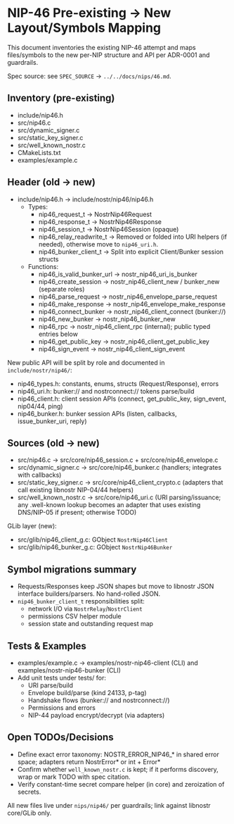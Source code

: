 # NIP-46 Pre-existing → New Layout/Symbols Mapping

This document inventories the existing NIP-46 attempt and maps files/symbols to the new per-NIP structure and API per ADR-0001 and guardrails.

Spec source: see `SPEC_SOURCE` → `../../docs/nips/46.md`.

## Inventory (pre-existing)

- include/nip46.h
- src/nip46.c
- src/dynamic_signer.c
- src/static_key_signer.c
- src/well_known_nostr.c
- CMakeLists.txt
- examples/example.c

## Header (old → new)

- include/nip46.h → include/nostr/nip46/nip46.h
  - Types:
    - nip46_request_t → NostrNip46Request
    - nip46_response_t → NostrNip46Response
    - nip46_session_t → NostrNip46Session (opaque)
    - nip46_relay_readwrite_t → Removed or folded into URI helpers (if needed), otherwise move to `nip46_uri.h`.
    - nip46_bunker_client_t → Split into explicit Client/Bunker session structs
  - Functions:
    - nip46_is_valid_bunker_url → nostr_nip46_uri_is_bunker
    - nip46_create_session → nostr_nip46_client_new / bunker_new (separate roles)
    - nip46_parse_request → nostr_nip46_envelope_parse_request
    - nip46_make_response → nostr_nip46_envelope_make_response
    - nip46_connect_bunker → nostr_nip46_client_connect (bunker://)
    - nip46_new_bunker → nostr_nip46_bunker_new
    - nip46_rpc → nostr_nip46_client_rpc (internal); public typed entries below
    - nip46_get_public_key → nostr_nip46_client_get_public_key
    - nip46_sign_event → nostr_nip46_client_sign_event

New public API will be split by role and documented in `include/nostr/nip46/`:

- nip46_types.h: constants, enums, structs (Request/Response), errors
- nip46_uri.h: bunker:// and nostrconnect:// tokens parse/build
- nip46_client.h: client session APIs (connect, get_public_key, sign_event, nip04/44, ping)
- nip46_bunker.h: bunker session APIs (listen, callbacks, issue_bunker_uri, reply)

## Sources (old → new)

- src/nip46.c → src/core/nip46_session.c + src/core/nip46_envelope.c
- src/dynamic_signer.c → src/core/nip46_bunker.c (handlers; integrates with callbacks)
- src/static_key_signer.c → src/core/nip46_client_crypto.c (adapters that call existing libnostr NIP-04/44 helpers)
- src/well_known_nostr.c → src/core/nip46_uri.c (URI parsing/issuance; any .well-known lookup becomes an adapter that uses existing DNS/NIP-05 if present; otherwise TODO)

GLib layer (new):

- src/glib/nip46_client_g.c: GObject `NostrNip46Client`
- src/glib/nip46_bunker_g.c: GObject `NostrNip46Bunker`

## Symbol migrations summary

- Requests/Responses keep JSON shapes but move to libnostr JSON interface builders/parsers. No hand-rolled JSON.
- `nip46_bunker_client_t` responsibilities split:
  - network I/O via `NostrRelay`/`NostrClient`
  - permissions CSV helper module
  - session state and outstanding request map

## Tests & Examples

- examples/example.c → examples/nostr-nip46-client (CLI) and examples/nostr-nip46-bunker (CLI)
- Add unit tests under tests/ for:
  - URI parse/build
  - Envelope build/parse (kind 24133, p-tag)
  - Handshake flows (bunker:// and nostrconnect://)
  - Permissions and errors
  - NIP-44 payload encrypt/decrypt (via adapters)

## Open TODOs/Decisions

- Define exact error taxonomy: NOSTR_ERROR_NIP46_* in shared error space; adapters return NostrError* or int + Error*
- Confirm whether `well_known_nostr.c` is kept; if it performs discovery, wrap or mark TODO with spec citation.
- Verify constant-time secret compare helper (in core) and zeroization of secrets.

All new files live under `nips/nip46/` per guardrails; link against libnostr core/GLib only.
